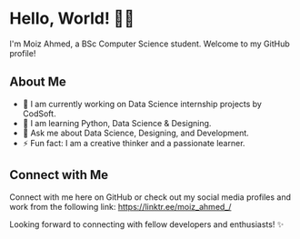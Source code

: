 # Hello, World! 👋🏼

I'm Moiz Ahmed, a BSc Computer Science student. Welcome to my GitHub profile!

## About Me

- 🔭 I am currently working on Data Science internship projects by CodSoft.
- 🚀 I am learning Python, Data Science & Designing.
- 💬 Ask me about Data Science, Designing, and Development.
- ⚡ Fun fact: I am a creative thinker and a passionate learner.

## Connect with Me

Connect with me here on GitHub or check out my social media profiles and work from the following link: https://linktr.ee/moiz_ahmed_/

Looking forward to connecting with fellow developers and enthusiasts! ✨
